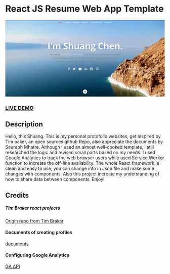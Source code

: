 # React JS Resume Web App Template      
![ReactJS Resume Website Template](resume-screenshot.jpg?raw=true "ReactJS Resume Website Template")
### <a href="https://react-resume-template.herokuapp.com/">LIVE DEMO</a> 

## Description

Hello, this Shuang. This is my personal protofolio websites, get inspired by Tim baker, an open sources github Repo, also appreciate the documents by Saurabh Mhatre. Although I used an almost well-cooked template, I still researched the logic and revised small parts based on my needs. I used Google Analytics to track the web browser users while used Service Worker function to increate the off-line availability. The whole React framework is clean and easy to use, you can change info in Json file and make some changes with components. Also this project increate my understanding of how to share data between components. Enjoy!



## Credits
##### Tim Braker react projects
<a href="https://github.com/tbakerx/react-resume-template">Origin repo from Tim Braker</a>

#### Documents of creating profiles
<a href="https://medium.com/technoetics/create-a-developer-portfolio-using-reactjs-d34ea1bfb18e">documents</a>

#### Configuring Google Analytics
<a href="https://github.com/react-ga/react-ga">GA API</a>

